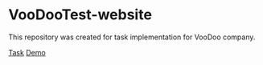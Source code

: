 # VooDooTest-website
This repository was created for task implementation for VooDoo company.

[Task](https://www.figma.com/file/8GaLCayCKT62NpaoI96guG/VooDoo-test?type=design&node-id=0-1&mode=design&t=W9ok8J2iJgkEQyds-0)
[Demo](https://perfectacedia.github.io/VooDooTest-website/)
